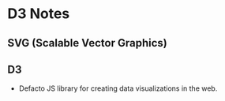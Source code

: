 # D3 Notes

## SVG (Scalable Vector Graphics)

## D3

- Defacto JS library for creating data visualizations in the web.
